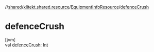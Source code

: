 //[shared](../../../index.md)/[xlitekt.shared.resource](../index.md)/[EquipmentInfoResource](index.md)/[defenceCrush](defence-crush.md)

# defenceCrush

[jvm]\
val [defenceCrush](defence-crush.md): [Int](https://kotlinlang.org/api/latest/jvm/stdlib/kotlin/-int/index.html)
